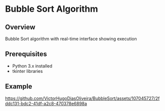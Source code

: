 # Bubble Sort Algorithm

## Overview
Bubble Sort algorithm with real-time interface showing execution

## Prerequisites
- Python 3.x installed
- tkinter libraries

## Example
https://github.com/VictorHugoDiasOliveira/BubbleSort/assets/107045727/2fddc131-bdc2-41df-a2c8-470378e6898a
